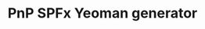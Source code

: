 ---
title: "PnP SPFx Yeoman generator"
description: "Start your new SharePoint Framework projects with recommended patterns, improved governance, and additional capabilities."
image: "images/tool-background-pnp-generator.webp"
externalLink: "https://pnp.github.io/generator-spfx/"
---